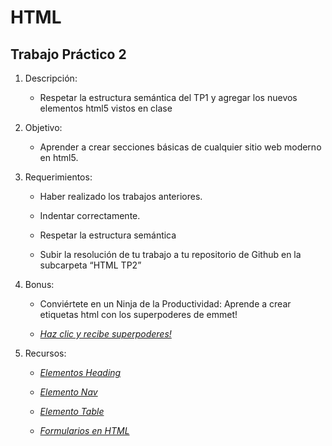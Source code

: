 HTML
============

Trabajo Práctico 2
-----------------

1.  Descripción:

    -   Respetar la estructura semántica del TP1 y agregar los nuevos elementos html5 vistos en clase

2.  Objetivo:

    -   Aprender a crear secciones básicas de cualquier sitio web moderno en html5.

3.  Requerimientos:

    -   Haber realizado los trabajos anteriores.

    -   Indentar correctamente.

    -   Respetar la estructura semántica

    -   Subir la resolución de tu trabajo a tu repositorio de Github en la subcarpeta “HTML TP2”

4.  Bonus:

    -   Conviértete en un Ninja de la Productividad: Aprende a crear
        etiquetas html con los superpoderes de emmet!

    -   [*Haz clic y recibe
        superpoderes!*](https://www.youtube.com/playlist?list=PLakr12DDlcwpJvYsVF84-Wm_9EzWWGAui)

5.  Recursos:

    -   [*Elementos Heading*](https://developer.mozilla.org/en-US/docs/Web/HTML/Element/Heading_Elements)

    -   [*Elemento Nav*](https://developer.mozilla.org/es/docs/Web/HTML/Elemento/nav)

    -   [*Elemento Table*](https://developer.mozilla.org/es/docs/Web/HTML/Elemento/table)

    -   [*Formularios en HTML*](https://developer.mozilla.org/es/docs/HTML/HTML5/Forms_in_HTML5)
